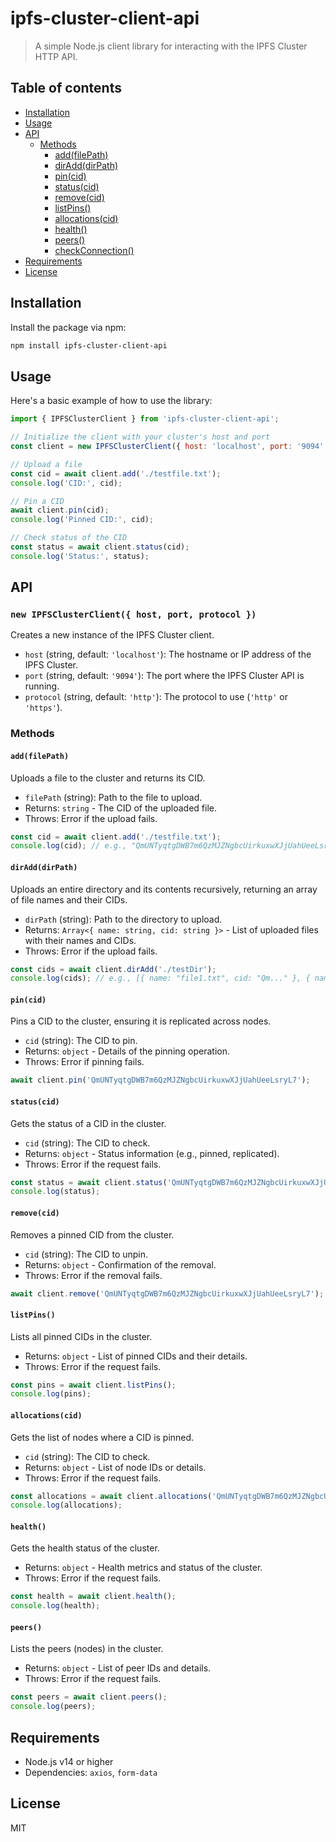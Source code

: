 # ipfs-cluster-client-api

> A simple Node.js client library for interacting with the IPFS Cluster HTTP API.

## Table of contents <!-- omit in toc -->

- [Installation](#nstallation)
- [Usage](#usage)
- [API](#api)
  - [Methods](#methods)
    - [add(filePath)](#addfilePath)
    - [dirAdd(dirPath)](#dirAdddirPath)
    - [pin(cid)](#pincid)
    - [status(cid)](#status(cid))
    - [remove(cid)](#removecid)
    - [listPins()](#listPins)
    - [allocations(cid)](#allocationscid)
    - [health()](#health)
    - [peers()](#peers)
    - [checkConnection()](#checkConnection)
- [Requirements](#requirements)
- [License](#license)

## Installation

Install the package via npm:

```bash
npm install ipfs-cluster-client-api
```

## Usage

Here's a basic example of how to use the library:

```javascript
import { IPFSClusterClient } from 'ipfs-cluster-client-api';

// Initialize the client with your cluster's host and port
const client = new IPFSClusterClient({ host: 'localhost', port: '9094' });

// Upload a file
const cid = await client.add('./testfile.txt');
console.log('CID:', cid);

// Pin a CID
await client.pin(cid);
console.log('Pinned CID:', cid);

// Check status of the CID
const status = await client.status(cid);
console.log('Status:', status);
```

## API

### `new IPFSClusterClient({ host, port, protocol })`

Creates a new instance of the IPFS Cluster client.

- `host` (string, default: `'localhost'`): The hostname or IP address of the IPFS Cluster.
- `port` (string, default: `'9094'`): The port where the IPFS Cluster API is running.
- `protocol` (string, default: `'http'`): The protocol to use (`'http'` or `'https'`).

### Methods

#### `add(filePath)`

Uploads a file to the cluster and returns its CID.

- `filePath` (string): Path to the file to upload.
- Returns: `string` - The CID of the uploaded file.
- Throws: Error if the upload fails.

```javascript
const cid = await client.add('./testfile.txt');
console.log(cid); // e.g., "QmUNTyqtgDWB7m6QzMJZNgbcUirkuxwXJjUahUeeLsryL7"
```

#### `dirAdd(dirPath)`

Uploads an entire directory and its contents recursively, returning an array of file names and their CIDs.

- `dirPath` (string): Path to the directory to upload.
- Returns: `Array<{ name: string, cid: string }>` - List of uploaded files with their names and CIDs.
- Throws: Error if the upload fails.

```javascript
const cids = await client.dirAdd('./testDir');
console.log(cids); // e.g., [{ name: "file1.txt", cid: "Qm..." }, { name: "file2.txt", cid: "Qm..." }]
```

#### `pin(cid)`

Pins a CID to the cluster, ensuring it is replicated across nodes.

- `cid` (string): The CID to pin.
- Returns: `object` - Details of the pinning operation.
- Throws: Error if pinning fails.

```javascript
await client.pin('QmUNTyqtgDWB7m6QzMJZNgbcUirkuxwXJjUahUeeLsryL7');
```

#### `status(cid)`

Gets the status of a CID in the cluster.

- `cid` (string): The CID to check.
- Returns: `object` - Status information (e.g., pinned, replicated).
- Throws: Error if the request fails.

```javascript
const status = await client.status('QmUNTyqtgDWB7m6QzMJZNgbcUirkuxwXJjUahUeeLsryL7');
console.log(status);
```

#### `remove(cid)`

Removes a pinned CID from the cluster.

- `cid` (string): The CID to unpin.
- Returns: `object` - Confirmation of the removal.
- Throws: Error if the removal fails.

```javascript
await client.remove('QmUNTyqtgDWB7m6QzMJZNgbcUirkuxwXJjUahUeeLsryL7');
```

#### `listPins()`

Lists all pinned CIDs in the cluster.

- Returns: `object` - List of pinned CIDs and their details.
- Throws: Error if the request fails.

```javascript
const pins = await client.listPins();
console.log(pins);
```

#### `allocations(cid)`

Gets the list of nodes where a CID is pinned.

- `cid` (string): The CID to check.
- Returns: `object` - List of node IDs or details.
- Throws: Error if the request fails.

```javascript
const allocations = await client.allocations('QmUNTyqtgDWB7m6QzMJZNgbcUirkuxwXJjUahUeeLsryL7');
console.log(allocations);
```

#### `health()`

Gets the health status of the cluster.

- Returns: `object` - Health metrics and status of the cluster.
- Throws: Error if the request fails.

```javascript
const health = await client.health();
console.log(health);
```

#### `peers()`

Lists the peers (nodes) in the cluster.

- Returns: `object` - List of peer IDs and details.
- Throws: Error if the request fails.

```javascript
const peers = await client.peers();
console.log(peers);
```

## Requirements

- Node.js v14 or higher
- Dependencies: `axios`, `form-data`

## License

MIT